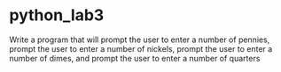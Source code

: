 # python_lab3
Write a program that will prompt the user to enter a number of pennies, prompt the user to enter a number of nickels, prompt the user to enter a number of dimes, and prompt the user to enter a number of quarters
